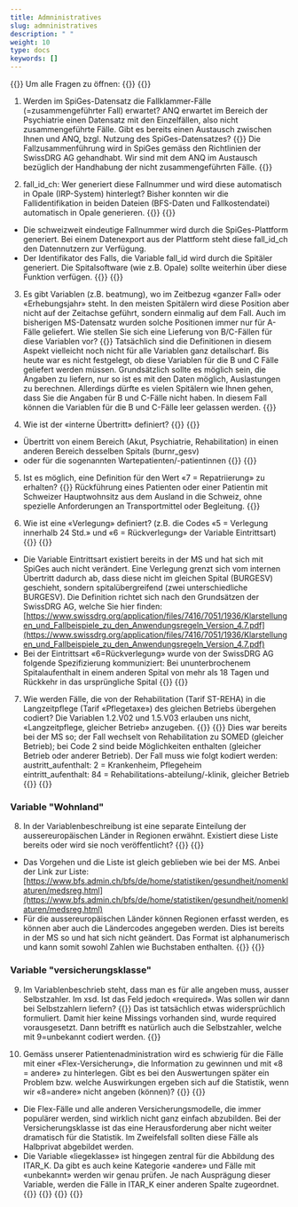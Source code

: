 ```yaml
---
title: Admninistratives 
slug: admninistratives
description: " "
weight: 10
type: docs
keywords: []
---
```


{{<faqBlock>}}
Um alle Fragen zu öffnen: {{<collapsibleGroupCommand groupId="admninistratives">}}
{{<numberedList>}}

1. Werden im SpiGes-Datensatz die Fallklammer-Fälle (=zusammengeführter Fall) erwartet? ANQ erwartet im Bereich der Psychiatrie einen Datensatz mit den Einzelfällen, also nicht zusammengeführte Fälle. Gibt es bereits einen Austausch zwischen Ihnen und ANQ, bzgl. Nutzung des SpiGes-Datensatzes?
{{<collapsibleBlock groupId="admninistratives">}}
Die Fallzusammenführung wird in SpiGes gemäss den Richtlinien der SwissDRG AG gehandhabt. Wir sind mit dem ANQ im Austausch bezüglich der Handhabung der nicht zusammengeführten Fälle.
{{</collapsibleBlock>}}

2. fall_id_ch: Wer generiert diese Fallnummer und wird diese automatisch in Opale (IRP-System) hinterlegt? Bisher konnten wir die Fallidentifikation in beiden Dateien (BFS-Daten und Fallkostendatei) automatisch in Opale generieren.
{{<collapsibleBlock groupId="admninistratives">}}
{{<markdown>}}
- Die schweizweit eindeutige Fallnummer wird durch die SpiGes-Plattform generiert. Bei einem Datenexport aus der Plattform steht diese fall_id_ch den Datennutzern zur Verfügung.
- Der Identifikator des Falls, die Variable fall_id wird durch die Spitäler generiert. Die Spitalsoftware (wie z.B. Opale) sollte weiterhin über diese Funktion verfügen.
{{</markdown>}}
{{</collapsibleBlock>}}

3. Es gibt Variablen (z.B. beatmung), wo im Zeitbezug «ganzer Fall» oder «Erhebungsjahr» steht. In den meisten Spitälern wird diese Position aber nicht auf der Zeitachse geführt, sondern einmalig auf dem Fall. Auch im bisherigen MS-Datensatz wurden solche Positionen immer nur für A-Fälle geliefert. Wie stellen Sie sich eine Lieferung von B/C-Fällen für diese Variablen vor?
{{<collapsibleBlock groupId="admninistratives">}}
Tatsächlich sind die Definitionen in diesem Aspekt vielleicht noch nicht für alle Variablen ganz detailscharf. Bis heute war es nicht festgelegt, ob diese Variablen für die B und C Fälle geliefert werden müssen. Grundsätzlich sollte es möglich sein, die Angaben zu liefern, nur so ist es mit den Daten möglich, Auslastungen zu berechnen. Allerdings dürfte es vielen Spitälern wie Ihnen gehen, dass Sie die Angaben für B und C-Fälle nicht haben. In diesem Fall können die Variablen für die B und C-Fälle leer gelassen werden.
{{</collapsibleBlock>}}

4. Wie ist der «interne Übertritt» definiert?
{{<collapsibleBlock groupId="admninistratives">}}
{{<markdown>}}
-	Übertritt von einem Bereich (Akut, Psychiatrie, Rehabilitation) in einen anderen Bereich desselben Spitals (burnr_gesv)
-	oder für die sogenannten Wartepatienten/-patientinnen
{{</markdown>}}
{{</collapsibleBlock>}}

5. Ist es möglich, eine Definition für den Wert «7 = Repatriierung» zu erhalten?
{{<collapsibleBlock groupId="admninistratives">}}
Rückführung eines Patienten oder einer Patientin mit Schweizer Hauptwohnsitz aus dem Ausland in die Schweiz, ohne spezielle Anforderungen an Transportmittel oder Begleitung.
{{</collapsibleBlock>}}

6. Wie ist eine «Verlegung» definiert? (z.B. die Codes «5 = Verlegung innerhalb 24 Std.» und «6 = Rückverlegung» der Variable Eintrittsart)
{{<collapsibleBlock groupId="admninistratives">}}
{{<markdown>}}
-	Die Variable Eintrittsart existiert bereits in der MS und hat sich mit SpiGes auch nicht verändert. Eine Verlegung grenzt sich vom internen Übertritt dadurch ab, dass diese nicht im gleichen Spital (BURGESV) geschieht, sondern spitalübergreifend (zwei unterschiedliche BURGESV). Die Definition richtet sich nach den Grundsätzen der SwissDRG AG, welche Sie hier finden: [https://www.swissdrg.org/application/files/7416/7051/1936/Klarstellungen_und_Fallbeispiele_zu_den_Anwendungsregeln_Version_4.7.pdf](https://www.swissdrg.org/application/files/7416/7051/1936/Klarstellungen_und_Fallbeispiele_zu_den_Anwendungsregeln_Version_4.7.pdf)
-	Bei der Eintrittsart «6=Rückverlegung» wurde von der SwissDRG AG folgende Spezifizierung kommuniziert: Bei ununterbrochenem Spitalaufenthalt in einem anderen Spital von mehr als 18 Tagen und Rückkehr in das ursprüngliche Spital
{{</markdown>}}
{{</collapsibleBlock>}}

7. Wie werden Fälle, die von der Rehabilitation (Tarif ST-REHA) in die Langzeitpflege (Tarif «Pflegetaxe») des gleichen Betriebs übergehen codiert? Die Variablen 1.2.V02 und 1.5.V03 erlauben uns nicht, «Langzeitpflege, gleicher Betrieb» anzugeben.
{{<collapsibleBlock groupId="admninistratives">}}
{{<markdown>}}
Dies war bereits bei der MS so; der Fall wechselt von Rehabilitation zu SOMED (gleicher Betrieb); bei Code 2 sind beide Möglichkeiten enthalten (gleicher Betrieb oder anderer Betrieb). Der Fall muss wie folgt kodiert werden:        
austritt_aufenthalt: 2 = Krankenheim, Pflegeheim        
eintritt_aufenthalt: 84 = Rehabilitations-abteilung/-klinik, gleicher Betrieb
{{</markdown>}}
{{</collapsibleBlock>}}

### Variable "Wohnland"

8. In der Variablenbeschreibung ist eine separate Einteilung der aussereuropäischen Länder in Regionen erwähnt. Existiert diese Liste bereits oder wird sie noch veröffentlicht?
{{<collapsibleBlock groupId="admninistratives">}}
{{<markdown>}}
- Das Vorgehen und die Liste ist gleich geblieben wie bei der MS. Anbei der Link zur Liste: [https://www.bfs.admin.ch/bfs/de/home/statistiken/gesundheit/nomenklaturen/medsreg.html](https://www.bfs.admin.ch/bfs/de/home/statistiken/gesundheit/nomenklaturen/medsreg.html)
-	Für die aussereuropäischen Länder können Regionen erfasst werden, es können aber auch die Ländercodes angegeben werden. Dies ist bereits in der MS so und hat sich nicht geändert. Das Format ist alphanumerisch und kann somit sowohl Zahlen wie Buchstaben enthalten.
{{</markdown>}}
{{</collapsibleBlock>}}

### Variable "versicherungsklasse"

9. Im Variablenbeschrieb steht, dass man es für alle angeben muss, ausser Selbstzahler. Im xsd. Ist das Feld jedoch «required». Was sollen wir dann bei Selbstzahlern liefern?
{{<collapsibleBlock groupId="admninistratives">}}
Das ist tatsächlich etwas widersprüchlich formuliert. Damit hier keine Missings vorhanden sind, wurde required vorausgesetzt. Dann betrifft es natürlich auch die Selbstzahler, welche mit 9=unbekannt codiert werden.
{{</collapsibleBlock>}}

10. Gemäss unserer Patientenadministration wird es schwierig für die Fälle mit einer «Flex-Versicherung», die Information zu gewinnen und mit «8 = andere» zu hinterlegen. Gibt es bei den Auswertungen später ein Problem bzw. welche Auswirkungen ergeben sich auf die Statistik, wenn wir «8=andere» nicht angeben (können)?
{{<collapsibleBlock groupId="admninistratives">}}
{{<markdown>}}
-	Die Flex-Fälle und alle anderen Versicherungsmodelle, die immer populärer werden, sind wirklich nicht ganz einfach abzubilden. Bei der Versicherungsklasse ist das eine Herausforderung aber nicht weiter dramatisch für die Statistik. Im Zweifelsfall sollten diese Fälle als Halbprivat abgebildet werden.
-	Die Variable «liegeklasse» ist hingegen zentral für die Abbildung des ITAR_K. Da gibt es auch keine Kategorie «andere» und Fälle mit «unbekannt» werden wir genau prüfen. Je nach Ausprägung dieser Variable, werden die Fälle in ITAR_K einer anderen Spalte zugeordnet. 
{{</markdown>}}
{{</collapsibleBlock>}}
{{</numberedList>}}
{{</faqBlock>}}